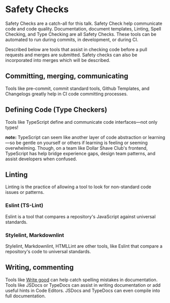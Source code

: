 # Safety Checks

Safety Checks are a catch-all for this talk. Safety Check help communicate code and code quality. Documentation, document templates, Linting, Spell Checking, and Type Checking are all Safety Checks. These tools can be automated to run during commits, in development, or during CI.

Described below are tools that assist in checking code before a pull requests and merges are submitted. Safety checks can also be incorporated into merges which will be described.

## Committing, merging, communicating

Tools like pre-commit, commit standard tools, Github Templates, and Changelogs greatly help in CI code committing processes.

## Defining Code (Type Checkers)

Tools like TypeScript define and communicate code interfaces—not only types!

**note:** TypeScript can seem like another layer of code abstraction or learning—so be gentle on yourself or others if learning is feeling or seeming overwhelming. Though, on a team like Dollar Shave Club's frontend, TypeScript has help bridge experience gaps, design team patterns, and assist developers when confused.

## Linting

Linting is the practice of allowing a tool to look for non-standard code issues or patterns.

### Eslint (TS-Lint)

Eslint is a tool that compares a repository's JavaScript against universal standards.

### Stylelint, Markdownlint

Stylelint, Markdownlint, HTMLLint are other tools, like Eslint that compare a repository's code to universal standards.

## Writing, commenting

Tools like [Write good](https://github.com/btford/write-good) can help catch spelling mistakes in documentation. Tools like JSDocs or TypeDocs can assist in writing documentation or add useful hints in Code Editors. JSDocs and TypeDocs can even compile into full documentation.


